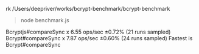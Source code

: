 rk /Users/deepriver/works/bcrypt-benchmark/bcrypt-benchmark
> node benchmark.js

Bcryptjs#compareSync x 6.55 ops/sec ±0.72% (21 runs sampled)
Bcrypt#compareSync x 7.87 ops/sec ±0.60% (24 runs sampled)
Fastest is Bcrypt#compareSync
